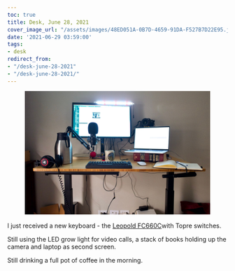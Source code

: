 ```yaml
---
toc: true
title: Desk, June 28, 2021
cover_image_url: "/assets/images/48ED051A-0B7D-4659-91DA-F527B7D22E95.jpeg"
date: '2021-06-29 03:59:00'
tags:
- desk
redirect_from:
- "/desk-june-28-2021"
- "/desk-june-28-2021/"
---
```


<figure class="kg-card kg-image-card"><img src="/assets/images/48ED051A-0B7D-4659-91DA-F527B7D22E95.jpeg" /></figure>

I just received a new keyboard - the [Leopold FC660C](https://mechanicalkeyboards.com/shop/index.php?l=product_detail&p=4097)with Topre switches.

Still using the LED grow light for video calls, a stack of books holding up the camera and laptop as second screen.

Still drinking a full pot of coffee in the morning.

